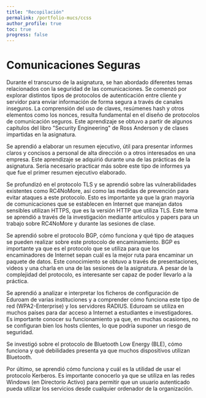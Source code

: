 ```yaml
---
title: "Recopilación"
permalink: /portfolio-mucs/ccss
author_profile: true
toc: true
progress: false
---
```


# Comunicaciones Seguras

Durante el transcurso de la asignatura, se han abordado diferentes temas relacionados con la seguridad de las comunicaciones. Se comenzó por explorar distintos tipos de protocolos de autenticación entre cliente y servidor para enviar información de forma segura a través de canales inseguros. La comprensión del uso de claves, resúmenes hash y otros elementos como los nonces, resulta fundamental en el diseño de protocolos de comunicación seguros. Este aprendizaje se obtuvo a partir de algunos capítulos del libro "Security Engineering" de Ross Anderson y de clases impartidas en la asignatura.

Se aprendió a elaborar un resumen ejecutivo, útil para presentar informes claros y concisos a personal de alta dirección o a otros interesados en una empresa. Este aprendizaje se adquirió durante una de las prácticas de la asignatura. Sería necesario practicar más sobre este tipo de informes ya que fue el primer resumen ejecutivo elaborado.

Se profundizó en el protocolo TLS y se aprendió sobre las vulnerabilidades existentes como RC4NoMore, así como las medidas de prevención para evitar ataques a este protocolo. Esto es importante ya que la gran mayoría de comunicaciones que se establecen en Internet que manejan datos sensibles utilizan HTTPS, que es la versión HTTP que utiliza TLS. Este tema se aprendió a través de la investigación mediante artículos y papers para un trabajo sobre RC4NoMore y durante las sesiones de clase.

Se aprendió sobre el protocolo BGP, cómo funciona y qué tipo de ataques se pueden realizar sobre este protocolo de encaminamiento. BGP es importante ya que es el protocolo que se utiliza para que los encaminadores de Internet sepan cuál es la mejor ruta para encaminar un paquete de datos. Este conocimiento se obtuvo a través de presentaciones, videos y una charla en una de las sesiones de la asignatura. A pesar de la complejidad del protocolo, es interesante ser capaz de poder llevarlo a la práctica.

Se aprendió a analizar e interpretar los ficheros de configuración de Eduroam de varias instituciones y a comprender cómo funciona este tipo de red (WPA2-Enterprise) y los servidores RADIUS. Eduroam se utiliza en muchos países para dar acceso a Internet a estudiantes e investigadores. Es importante conocer su funcionamiento ya que, en muchas ocasiones, no se configuran bien los hosts clientes, lo que podría suponer un riesgo de seguridad.

Se investigó sobre el protocolo de Bluetooth Low Energy (BLE), cómo funciona y qué debilidades presenta ya que muchos dispositivos utilizan Bluetooth.

Por último, se aprendió cómo funciona y cuál es la utilidad de usar el protocolo Kerberos. Es importante conocerlo ya que se utiliza en las redes Windows (en Directorio Activo) para permitir que un usuario autenticado pueda utilizar los servicios desde cualquier ordenador de la organización.